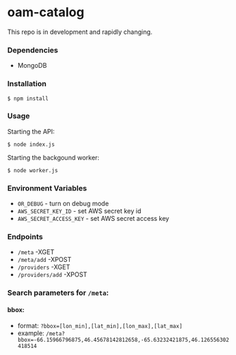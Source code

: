 # oam-catalog

This repo is in development and rapidly changing.

### Dependencies

- MongoDB

### Installation

    $ npm install

### Usage

Starting the API:

    $ node index.js

Starting the backgound worker:

    $ node worker.js

### Environment Variables

- `OR_DEBUG` - turn on debug mode
- `AWS_SECRET_KEY_ID` - set AWS secret key id
- `AWS_SECRET_ACCESS_KEY` - set AWS secret access key

### Endpoints

-  `/meta` -XGET
-  `/meta/add` -XPOST
-  `/providers` -XGET
-  `/providers/add` -XPOST

### Search parameters for `/meta`:

#### bbox:

- format: `?bbox=[lon_min],[lat_min],[lon_max],[lat_max]`
- example: `/meta?bbox=-66.15966796875,46.45678142812658,-65.63232421875,46.126556302418514`
